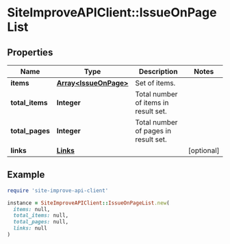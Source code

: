 # SiteImproveAPIClient::IssueOnPageList

## Properties

| Name | Type | Description | Notes |
| ---- | ---- | ----------- | ----- |
| **items** | [**Array&lt;IssueOnPage&gt;**](IssueOnPage.md) | Set of items. |  |
| **total_items** | **Integer** | Total number of items in result set. |  |
| **total_pages** | **Integer** | Total number of pages in result set. |  |
| **links** | [**Links**](Links.md) |  | [optional] |

## Example

```ruby
require 'site-improve-api-client'

instance = SiteImproveAPIClient::IssueOnPageList.new(
  items: null,
  total_items: null,
  total_pages: null,
  links: null
)
```

